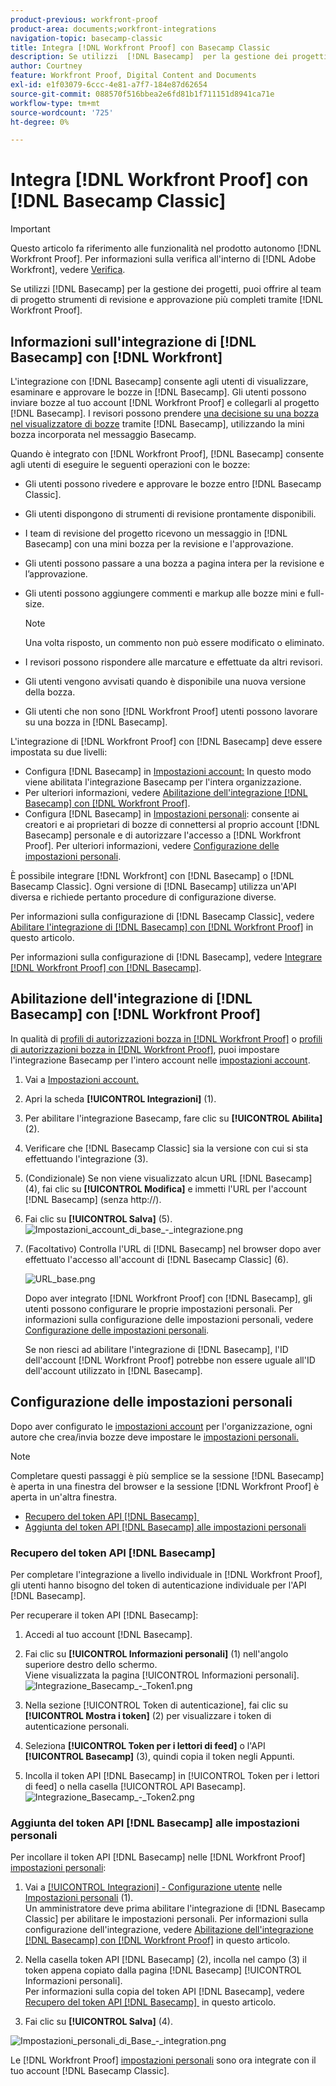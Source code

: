 ```yaml
---
product-previous: workfront-proof
product-area: documents;workfront-integrations
navigation-topic: basecamp-classic
title: Integra [!DNL Workfront Proof] con Basecamp Classic
description: Se utilizzi  [!DNL Basecamp]  per la gestione dei progetti, puoi offrire al team di progetto strumenti di revisione e approvazione più completi utilizzando  [!DNL Workfront Proof].
author: Courtney
feature: Workfront Proof, Digital Content and Documents
exl-id: e1f03079-6ccc-4e81-a7f7-184e87d62654
source-git-commit: 088570f516bbea2e6fd81b1f711151d8941ca71e
workflow-type: tm+mt
source-wordcount: '725'
ht-degree: 0%

---
```


# Integra [!DNL Workfront Proof] con [!DNL Basecamp Classic]

>[!IMPORTANT]
>
>Questo articolo fa riferimento alle funzionalità nel prodotto autonomo [!DNL Workfront Proof]. Per informazioni sulla verifica all&#39;interno di [!DNL Adobe Workfront], vedere [Verifica](../../../review-and-approve-work/proofing/proofing.md).

Se utilizzi [!DNL Basecamp] per la gestione dei progetti, puoi offrire al team di progetto strumenti di revisione e approvazione più completi tramite [!DNL Workfront Proof].

## Informazioni sull&#39;integrazione di [!DNL Basecamp] con [!DNL Workfront]

L&#39;integrazione con [!DNL Basecamp] consente agli utenti di visualizzare, esaminare e approvare le bozze in [!DNL Basecamp]. Gli utenti possono inviare bozze al tuo account [!DNL Workfront Proof] e collegarli al progetto [!DNL Basecamp]. I revisori possono prendere [una decisione su una bozza nel visualizzatore di bozze](../../../review-and-approve-work/proofing/reviewing-proofs-within-workfront/make-a-decision-on-a-proof/make-decisions-on-proof.md) tramite [!DNL Basecamp], utilizzando la mini bozza incorporata nel messaggio Basecamp.

Quando è integrato con [!DNL Workfront Proof], [!DNL Basecamp] consente agli utenti di eseguire le seguenti operazioni con le bozze:

* Gli utenti possono rivedere e approvare le bozze entro [!DNL Basecamp Classic].
* Gli utenti dispongono di strumenti di revisione prontamente disponibili.
* I team di revisione del progetto ricevono un messaggio in [!DNL Basecamp] con una mini bozza per la revisione e l&#39;approvazione.
* Gli utenti possono passare a una bozza a pagina intera per la revisione e l’approvazione.
* Gli utenti possono aggiungere commenti e markup alle bozze mini e full-size.

  >[!NOTE]
  >
  >Una volta risposto, un commento non può essere modificato o eliminato.

* I revisori possono rispondere alle marcature e effettuate da altri revisori.
* Gli utenti vengono avvisati quando è disponibile una nuova versione della bozza.
* Gli utenti che non sono [!DNL Workfront Proof] utenti possono lavorare su una bozza in [!DNL Basecamp].

L&#39;integrazione di [!DNL Workfront Proof] con [!DNL Basecamp] deve essere impostata su due livelli:

* Configura [!DNL Basecamp] in [Impostazioni account:](https://support.workfront.com/hc/en-us/sections/115000912147-Account-settings) In questo modo viene abilitata l&#39;integrazione Basecamp per l&#39;intera organizzazione.
* Per ulteriori informazioni, vedere [Abilitazione dell&#39;integrazione [!DNL Basecamp] con [!DNL Workfront Proof]](#enabling-the-basecamp-integration-with-workfront-proof).
* Configura [!DNL Basecamp] in [Impostazioni personali](https://support.workfront.com/hc/en-us/sections/115000921168-Personal-settings): consente ai creatori e ai proprietari di bozze di connettersi al proprio account [!DNL Basecamp] personale e di autorizzare l&#39;accesso a [!DNL Workfront Proof]. Per ulteriori informazioni, vedere [Configurazione delle impostazioni personali](#configuring-personal-settings).

È possibile integrare [!DNL Workfront] con [!DNL Basecamp] o [!DNL Basecamp Classic]. Ogni versione di [!DNL Basecamp] utilizza un&#39;API diversa e richiede pertanto procedure di configurazione diverse.

Per informazioni sulla configurazione di [!DNL Basecamp Classic], vedere [Abilitare l&#39;integrazione di [!DNL Basecamp] con [!DNL Workfront Proof]](#enabling-the-basecamp-integration-with-workfront-proof) in questo articolo.

Per informazioni sulla configurazione di [!DNL Basecamp], vedere [Integrare [!DNL Workfront Proof] con [!DNL Basecamp]](../../../workfront-proof/wp-integrations/basecamp/integrate-workfront-proof-with-basecamp.md).

## Abilitazione dell&#39;integrazione di [!DNL Basecamp] con [!DNL Workfront Proof]

In qualità di [profili di autorizzazioni bozza in [!DNL Workfront Proof]](../../../workfront-proof/wp-acct-admin/account-settings/proof-perm-profiles-in-wp.md) o [profili di autorizzazioni bozza in [!DNL Workfront Proof]](../../../workfront-proof/wp-acct-admin/account-settings/proof-perm-profiles-in-wp.md), puoi impostare l&#39;integrazione Basecamp per l&#39;intero account nelle [impostazioni account](https://support.workfront.com/hc/en-us/sections/115000912147-Account-settings).

1. Vai a [Impostazioni account.](https://support.workfront.com/hc/en-us/sections/115000912147-Account-settings)
1. Apri la scheda **[!UICONTROL Integrazioni]** (1).
1. Per abilitare l&#39;integrazione Basecamp, fare clic su **[!UICONTROL Abilita]** (2).
1. Verificare che [!DNL Basecamp Classic] sia la versione con cui si sta effettuando l&#39;integrazione (3).
1. (Condizionale) Se non viene visualizzato alcun URL [!DNL Basecamp] (4), fai clic su **[!UICONTROL Modifica]** e immetti l&#39;URL per l&#39;account [!DNL Basecamp] (senza http://).
1. Fai clic su **[!UICONTROL Salva]** (5).\
   ![Impostazioni_account_di_base_-_integrazione.png](assets/basecamp-account-settings---integration-350x192.png)

1. (Facoltativo) Controlla l&#39;URL di [!DNL Basecamp] nel browser dopo aver effettuato l&#39;accesso all&#39;account di [!DNL Basecamp Classic] (6).

   ![URL_base.png](assets/basecamp-url-350x75.png)

   Dopo aver integrato [!DNL Workfront Proof] con [!DNL Basecamp], gli utenti possono configurare le proprie impostazioni personali. Per informazioni sulla configurazione delle impostazioni personali, vedere [Configurazione delle impostazioni personali](#configuring-personal-settings).

   Se non riesci ad abilitare l&#39;integrazione di [!DNL Basecamp], l&#39;ID dell&#39;account [!DNL Workfront Proof] potrebbe non essere uguale all&#39;ID dell&#39;account utilizzato in [!DNL Basecamp].

## Configurazione delle impostazioni personali

Dopo aver configurato le [impostazioni account](https://support.workfront.com/hc/en-us/sections/115000912147-Account-settings) per l&#39;organizzazione, ogni autore che crea/invia bozze deve impostare le [impostazioni personali.](https://support.workfront.com/hc/en-us/sections/115000921168-Personal-settings)

>[!NOTE]
>
>Completare questi passaggi è più semplice se la sessione [!DNL Basecamp] è aperta in una finestra del browser e la sessione [!DNL Workfront Proof] è aperta in un&#39;altra finestra.

* [Recupero del token API  [!DNL Basecamp] &#x200B;](#retrieving-your-basecamp-api-token)
* [Aggiunta del token API  [!DNL Basecamp]  alle impostazioni personali](#adding-your-basecamp-api-token-to-your-personal-settings)

### Recupero del token API [!DNL Basecamp]

Per completare l&#39;integrazione a livello individuale in [!DNL Workfront Proof], gli utenti hanno bisogno del token di autenticazione individuale per l&#39;API [!DNL Basecamp].

Per recuperare il token API [!DNL Basecamp]:

1. Accedi al tuo account [!DNL Basecamp].
1. Fai clic su **[!UICONTROL Informazioni personali]** (1) nell&#39;angolo superiore destro dello schermo.\
   Viene visualizzata la pagina [!UICONTROL Informazioni personali].\
   ![Integrazione_Basecamp_-_Token1.png](assets/basecamp-integration---token1-350x334.png)

1. Nella sezione [!UICONTROL Token di autenticazione], fai clic su **[!UICONTROL Mostra i token]** (2) per visualizzare i token di autenticazione personali.
1. Seleziona **[!UICONTROL Token per i lettori di feed]** o l&#39;API **[!UICONTROL Basecamp]** (3), quindi copia il token negli Appunti.

1. Incolla il token API [!DNL Basecamp] in [!UICONTROL Token per i lettori di feed] o nella casella [!UICONTROL API Basecamp].\
   ![Integrazione_Basecamp_-_Token2.png](assets/basecamp-integration---token2-350x178.png)

### Aggiunta del token API [!DNL Basecamp] alle impostazioni personali

Per incollare il token API [!DNL Basecamp] nelle [!DNL Workfront Proof] [impostazioni personali](https://support.workfront.com/hc/en-us/sections/115000921168-Personal-settings):

1. Vai a [[!UICONTROL Integrazioni] - Configurazione utente](../../../workfront-proof/wp-getstarted/personal-settings/integrations-user-setup.md) nelle [Impostazioni personali](https://support.workfront.com/hc/en-us/sections/115000921168-Personal-settings) (1).\
   Un amministratore deve prima abilitare l&#39;integrazione di [!DNL Basecamp Classic] per abilitare le impostazioni personali. Per informazioni sulla configurazione dell&#39;integrazione, vedere [Abilitazione dell&#39;integrazione  [!DNL Basecamp] con [!DNL Workfront Proof]](#enabling-the-basecamp-integration-with-workfront-proof) in questo articolo.

1. Nella casella token API [!DNL Basecamp] (2), incolla nel campo (3) il token appena copiato dalla pagina [!DNL Basecamp] [!UICONTROL Informazioni personali].\
   Per informazioni sulla copia del token API [!DNL Basecamp], vedere [Recupero del token API [!DNL Basecamp] &#x200B;](#retrieving-your-basecamp-api-token) in questo articolo.

1. Fai clic su **[!UICONTROL Salva]** (4).

![Impostazioni_personali_di_Base_-_integration.png](assets/basecamp-personal-settings---integration-350x250.png)

Le [!DNL Workfront Proof] [impostazioni personali](https://support.workfront.com/hc/en-us/sections/115000921168-Personal-settings) sono ora integrate con il tuo account [!DNL Basecamp Classic].
